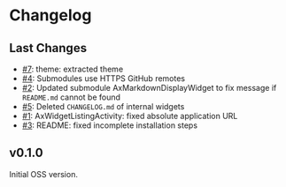 # Changelog

## Last Changes

- [#7](https://github.com/LaxarJS/widget-browser/issues/7): theme: extracted theme
- [#4](https://github.com/LaxarJS/widget-browser/4): Submodules use HTTPS GitHub remotes
- [#2](https://github.com/LaxarJS/widget-browser/2): Updated submodule AxMarkdownDisplayWidget to fix message if `README.md` cannot be found
- [#5](https://github.com/LaxarJS/widget-browser/5): Deleted `CHANGELOG.md` of internal widgets
- [#1](https://github.com/LaxarJS/widget-browser/1): AxWidgetListingActivity: fixed absolute application URL
- [#3](https://github.com/LaxarJS/widget-browser/3): README: fixed incomplete installation steps

## v0.1.0

Initial OSS version.

